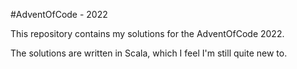 #AdventOfCode - 2022

This repository contains my solutions for the AdventOfCode 2022.

The solutions are written in Scala, which I feel I'm still quite new to.